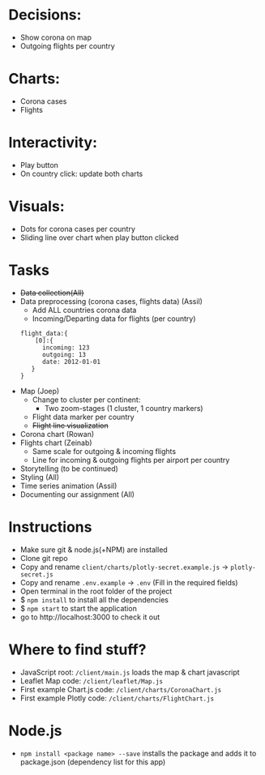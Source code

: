 # **Decisions:**

- Show corona on map
- Outgoing flights per country

# **Charts:**
- Corona cases
- Flights

# **Interactivity:**
- Play button
- On country click: update both charts
 
# **Visuals:**
- Dots for corona cases per country
- Sliding line over chart when play button clicked

# **Tasks**
*  ~~Data collection(All)~~
*  Data preprocessing (corona cases, flights data) (Assil)
	- Add ALL countries corona data 
	- Incoming/Departing data for flights (per country)
	```
	flight_data:{
	    [0]:{
	      incoming: 123
	      outgoing: 13
	      date: 2012-01-01
	   }
   }
    ```
*  Map (Joep)
	- Change to cluster per continent:
		- Two zoom-stages (1 cluster, 1 country markers)
	- Flight data marker per country
	- ~~Flight line visualization~~
*  Corona chart (Rowan)
*  Flights chart (Zeinab)
	- Same scale for outgoing & incoming flights
	- Line for incoming & outgoing flights per airport per country
*  Storytelling (to be continued)
*  Styling (All)
*  Time series animation (Assil)
*  Documenting our assignment (All)


# **Instructions**
* Make sure git & node.js(+NPM) are installed
* Clone git repo
* Copy and rename `client/charts/plotly-secret.example.js` -> `plotly-secret.js`
* Copy and rename `.env.example` -> `.env` (Fill in the required fields)
* Open terminal in the root folder of the project
* $ `npm install` to install all the dependencies
* $ `npm start` to start the application
* go to http://localhost:3000 to check it out

# **Where to find stuff?**
* JavaScript root: `/client/main.js` loads the map & chart javascript
* Leaflet Map code: `/client/leaflet/Map.js`
* First example Chart.js code: `/client/charts/CoronaChart.js`
* First example Plotly code: `/client/charts/FlightChart.js`

# **Node.js**
* `npm install <package name> --save` installs the package and adds it to package.json (dependency list for this app) 